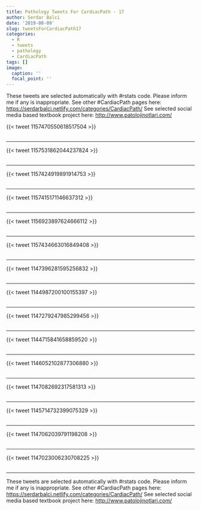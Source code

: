```yaml
---
title: Pathology Tweets For CardiacPath - 17
author: Serdar Balci
date: '2019-08-09'
slug: tweetsForCardiacPath17
categories:
  - R
  - tweets
  - pathology
  - CardiacPath
tags: []
image:
  caption: ''
  focal_point: ''
---
```



These tweets are selected automatically with #rstats code. Please inform me if any is inappropriate.
See other #CardiacPath pages here: https://serdarbalci.netlify.com/categories/CardiacPath/ 
See selected social media based textbook project here: http://www.patolojinotlari.com/

{{< tweet 1157470550618517504 >}}
<br>
<br>
<hr>
{{< tweet 1157531862044237824 >}}
<br>
<br>
<hr>
{{< tweet 1157424919891914753 >}}
<br>
<br>
<hr>
{{< tweet 1157415171146637312 >}}
<br>
<br>
<hr>
{{< tweet 1156923897624666112 >}}
<br>
<br>
<hr>
{{< tweet 1157434663016849408 >}}
<br>
<br>
<hr>
{{< tweet 1147396281595256832 >}}
<br>
<br>
<hr>
{{< tweet 1144987200100155397 >}}
<br>
<br>
<hr>
{{< tweet 1147279247985299456 >}}
<br>
<br>
<hr>
{{< tweet 1144715841658859520 >}}
<br>
<br>
<hr>
{{< tweet 1146052102877306880 >}}
<br>
<br>
<hr>
{{< tweet 1147082692317581313 >}}
<br>
<br>
<hr>
{{< tweet 1145714732399075329 >}}
<br>
<br>
<hr>
{{< tweet 1147062039791198208 >}}
<br>
<br>
<hr>
{{< tweet 1147023006230708225 >}}
<br>
<br>
<hr>


These tweets are selected automatically with #rstats code. Please inform me if any is inappropriate.
See other #CardiacPath pages here: https://serdarbalci.netlify.com/categories/CardiacPath/ 
See selected social media based textbook project here: http://www.patolojinotlari.com/
